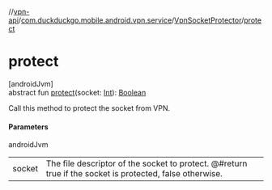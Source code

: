 //[vpn-api](../../../index.md)/[com.duckduckgo.mobile.android.vpn.service](../index.md)/[VpnSocketProtector](index.md)/[protect](protect.md)

# protect

[androidJvm]\
abstract fun [protect](protect.md)(socket: [Int](https://kotlinlang.org/api/latest/jvm/stdlib/kotlin/-int/index.html)): [Boolean](https://kotlinlang.org/api/latest/jvm/stdlib/kotlin/-boolean/index.html)

Call this method to protect the socket from VPN.

#### Parameters

androidJvm

| | |
|---|---|
| socket | The file descriptor of the socket to protect. @#return true if the socket is protected, false otherwise. |
